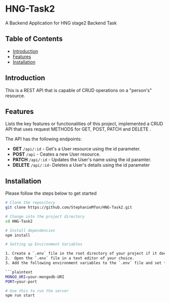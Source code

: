 # HNG-Task2

A Backend Application for HNG stage2 Backend Task

## Table of Contents

- [Introduction](#introduction)
- [Features](#features)
- [Installation](#installation)

## Introduction

This is a REST API that is capable of CRUD operations on a "person's" resource.

## Features

Lists the key features or functionalities of this project, implemented a CRUD API that uses request METHODS for GET, POST, PATCH and DELETE .

The API has the following endpoints:

- **GET** `/api/:id` - Get's a User resource using the id parameter.
- **POST** `/api` - Ceates a new User resource.
- **PATCH** `/api/:id` - Updates the User's name using the id paramter.
- **DELETE** `/api/:id`- Deletes a User's details using the id parameter

## Installation

Please follow the steps below to get started

````bash
# Clone the repository
git clone https://github.com/StephanieMfon/HNG-Task2.git

# Change into the project directory
cd HNG-Task2

# Install dependencies
npm install

# Setting up Environment Variables

1. Create a `.env` file in the root directory of your project if it doesnt exist.
2.  Open the `.env` file in a text editor of your choice.
3. Add the following environment variables to the `.env` file and set their values according to your environment:

```plaintext
MONGO_URI=your-mongodb-URI
PORT=your-port

# Use this to run the server
npm run start
````
